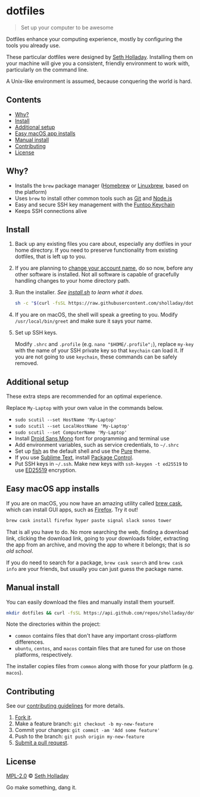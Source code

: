 # dotfiles

> Set up your computer to be awesome

Dotfiles enhance your computing experience, mostly by configuring the tools you already use.

These particular dotfiles were designed by [Seth Holladay](https://github.com/sholladay "dotfiles author, sholladay"). Installing them on your machine will give you a consistent, friendly environment to work with, particularly on the command line.

A Unix-like environment is assumed, because conquering the world is hard.

## Contents

 - [Why?](#why)
 - [Install](#install)
 - [Additional setup](#additional-setup)
 - [Easy macOS app installs](#easy-macos-app-installs)
 - [Manual install](#manual-install)
 - [Contributing](#contributing)
 - [License](#license)

## Why?

 - Installs the `brew` package manager ([Homebrew](http://brew.sh "Homebrew, the package manager") or [Linuxbrew](http://linuxbrew.sh "Linuxbrew, a Linux-oriented fork of the Homebrew package manager"), based on the platform)
 - Uses `brew` to install other common tools such as [Git](https://git-scm.com) and [Node.js](https://nodejs.org)
 - Easy and secure SSH key management with the [Funtoo Keychain](https://www.funtoo.org/Keychain "Helper for key-based login")
 - Keeps SSH connections alive

## Install

1. Back up any existing files you care about, especially any dotfiles in your home directory. If you need to preserve functionality from existing dotfiles, that is left up to you.

2. If you are planning to [change your account name](https://support.apple.com/en-us/HT201548), do so now, before any other software is installed. Not all software is capable of gracefully handling changes to your home directory path.

3. Run the installer. *See [install.sh](https://github.com/sholladay/dotfiles/blob/master/install.sh) to learn what it does.*

    ```sh
    sh -c "$(curl -fsSL https://raw.githubusercontent.com/sholladay/dotfiles/master/install.sh)";
    ```

4. If you are on macOS, the shell will speak a greeting to you. Modify `/usr/local/bin/greet` and make sure it says your name.

5. Set up SSH keys.

    Modify `.shrc` and `.profile` (e.g. `nano "$HOME/.profile";`), replace `my-key` with the name of your SSH private key so that `keychain` can load it. If you are not going to use `keychain`, these commands can be safely removed.

## Additional setup

These extra steps are recommended for an optimal experience.

Replace `My-Laptop` with your own value in the commands below.

 - `sudo scutil --set HostName 'My-Laptop'`
 - `sudo scutil --set LocalHostName 'My-Laptop'`
 - `sudo scutil --set ComputerName 'My-Laptop'`
 - Install [Droid Sans Mono](https://fontsquirrel.com/fonts/droid-sans-mono) font for programming and terminal use
 - Add environment variables, such as service credentials, to `~/.shrc`
 - Set up [fish](https://fishshell.com/) as the default shell and use the [Pure](https://github.com/rafaelrinaldi/pure) theme.
 - If you use [Sublime Text](https://sublimetext.com), install [Package Control](https://packagecontrol.io).
 - Put SSH keys in `~/.ssh`. Make new keys with `ssh-keygen -t ed25519` to use [ED25519](https://en.wikipedia.org/wiki/EdDSA) encryption.

## Easy macOS app installs

If you are on macOS, you now have an amazing utility called [brew cask](https://caskroom.github.io), which can install GUI apps, such as [Firefox](https://en.wikipedia.org/wiki/Firefox). Try it out!

```sh
brew cask install firefox hyper paste signal slack sonos tower
```

That is all you have to do. No more searching the web, finding a download link, clicking the download link, going to your downloads folder, extracting the app from an archive, and moving the app to where it belongs; that is _so old school_.

If you do need to search for a package, `brew cask search` and `brew cask info` are your friends, but usually you can just guess the package name.

## Manual install

You can easily download the files and manually install them yourself.

```sh
mkdir dotfiles && curl -fsSL https://api.github.com/repos/sholladay/dotfiles/tarball | tar -xz -C dotfiles --strip-components=1;
```

Note the directories within the project:

 - `common` contains files that don't have any important cross-platform differences.
 - `ubuntu`, `centos`, and `macos` contain files that are tuned for use on those platforms, respectively.

The installer copies files from `common` along with those for your platform (e.g. `macos`).

## Contributing

See our [contributing guidelines](https://github.com/sholladay/dotfiles/blob/master/CONTRIBUTING.md "Guidelines for participating in this project") for more details.

1. [Fork it](https://github.com/sholladay/dotfiles/fork).
2. Make a feature branch: `git checkout -b my-new-feature`
3. Commit your changes: `git commit -am 'Add some feature'`
4. Push to the branch: `git push origin my-new-feature`
5. [Submit a pull request](https://github.com/sholladay/dotfiles/compare "Submit code to this project for review").

## License

[MPL-2.0](https://github.com/sholladay/dotfiles/blob/master/LICENSE "License for dotfiles") © [Seth Holladay](http://seth-holladay.com "Author of dotfiles")

Go make something, dang it.

